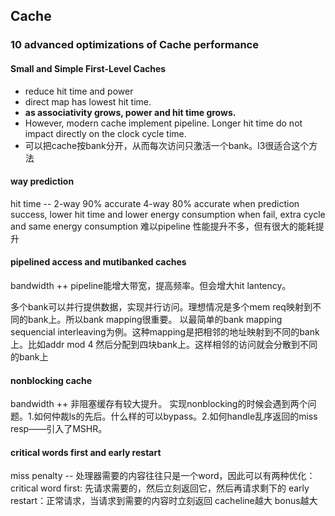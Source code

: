 ## Cache

### 10 advanced optimizations of Cache performance

#### Small and Simple First-Level Caches
- reduce hit time and power
- direct map has lowest hit time. 
- **as associativity grows, power and hit time grows.** 
- However, modern cache implement pipeline. Longer hit time do not impact directly on the clock cycle time. 
- 可以把cache按bank分开，从而每次访问只激活一个bank。l3很适合这个方法

#### way prediction
hit time --
2-way 90% accurate
4-way 80% accurate
when prediction success, lower hit time and lower energy consumption 
when fail, extra cycle and same energy consumption
难以pipeline
性能提升不多，但有很大的能耗提升

#### pipelined access and mutibanked caches
bandwidth ++
pipeline能增大带宽，提高频率。但会增大hit lantency。

多个bank可以并行提供数据，实现并行访问。理想情况是多个mem req映射到不同的bank上。所以bank mapping很重要。
以最简单的bank mapping sequencial interleaving为例。这种mapping是把相邻的地址映射到不同的bank上。比如addr mod 4 然后分配到四块bank上。这样相邻的访问就会分散到不同的bank上

#### nonblocking cache
bandwidth ++
非阻塞缓存有较大提升。
实现nonblocking的时候会遇到两个问题。1.如何仲裁ls的先后。什么样的可以bypass。2.如何handle乱序返回的miss resp——引入了MSHR。

#### critical words first and early restart
miss penalty --
处理器需要的内容往往只是一个word，因此可以有两种优化：
critical word first: 先请求需要的，然后立刻返回它，然后再请求剩下的
early restart：正常请求，当请求到需要的内容时立刻返回
cacheline越大 bonus越大